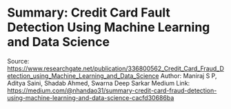 # Summary: Credit Card Fault Detection Using Machine Learning and Data Science

Source: https://www.researchgate.net/publication/336800562_Credit_Card_Fraud_Detection_using_Machine_Learning_and_Data_Science
Author: Maniraj S P, Aditya Saini, Shadab Ahmed, Swarna Deep Sarkar
Medium Link: https://medium.com/@nhandao31/summary-credit-card-fraud-detection-using-machine-learning-and-data-science-cacfd30686ba
